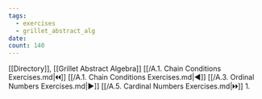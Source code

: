 ```yaml
---
tags:
  - exercises
  - grillet_abstract_alg
date:
count: 140
---
```

[[Directory]], [[Grillet Abstract Algebra]]
[[/A.1. Chain Conditions Exercises.md|🞀🞀]] [[/A.1. Chain Conditions Exercises.md|◀]] [[/A.3. Ordinal Numbers Exercises.md|▶]] [[/A.5. Cardinal Numbers Exercises.md|🞂🞂]]
1. 